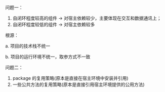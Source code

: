 问题一：

1. 自闭环程度较高的组件 -> 对宿主依赖较少，主要体现在交互和数据通讯上；
2. 自闭环程度较低的组件 -> 对宿主依赖较多 

根源：

a. 项目的技术栈不统一

b. 项目的运行环境不统一，取参方式不一致


问题二：

1. package 的复用策略(原本是直接在宿主环境中安装并引用)
2. 一些公共方法的复用策略(原本是直接引用宿主环境提供的公用方法)